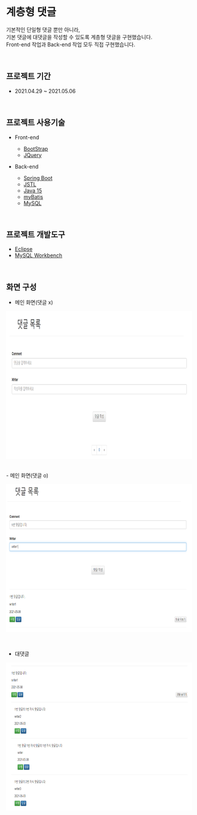 # 계층형 댓글

기본적인 단일형 댓글 뿐만 아니라, <br>
기본 댓글에 대댓글을 작성할 수 있도록 계층형 댓글을 구현했습니다. <br>
Front-end 작업과 Back-end 작업 모두 직접 구현했습니다. <br>


<br>

## 프로젝트 기간
 - 2021.04.29 ~ 2021.05.06

<br>

## 프로젝트 사용기술

 - Front-end
    - [BootStrap](https://getbootstrap.com/)
    - [JQuery](https://jquery.com/)

 - Back-end
    - [Spring Boot](https://docs.spring.io/spring-boot/docs/current/reference/htmlsingle)
    - [JSTL](https://www.oracle.com/java/technologies/)
    - [Java 15](https://docs.oracle.com/javase/15/docs/api/)
    - [myBatis](https://github.com/mybatis/mybatis-3)
    - [MySQL](https://dev.mysql.com/doc/refman/8.0/en/)

 <br>

 ## 프로젝트 개발도구
 - [Eclipse](https://www.eclipse.org/)
 - [MySQL Workbench](https://dev.mysql.com/downloads/workbench/)

<br>

## 화면 구성
 - 메인 화면(댓글 x)
<p align="center">
    <img src="/images/basicMain.PNG" width = "600" height = "400"/>
</p>

 <br>
 - 메인 화면(댓글 o)
<p align="center">
    <img src="/images/dynamicMain.PNG" width = "600" height = "400"/>
</p>

<br>

 - 대댓글
<p align="center">
    <img src="/images/comment.PNG" width = "600" height = "400"/>
</p>